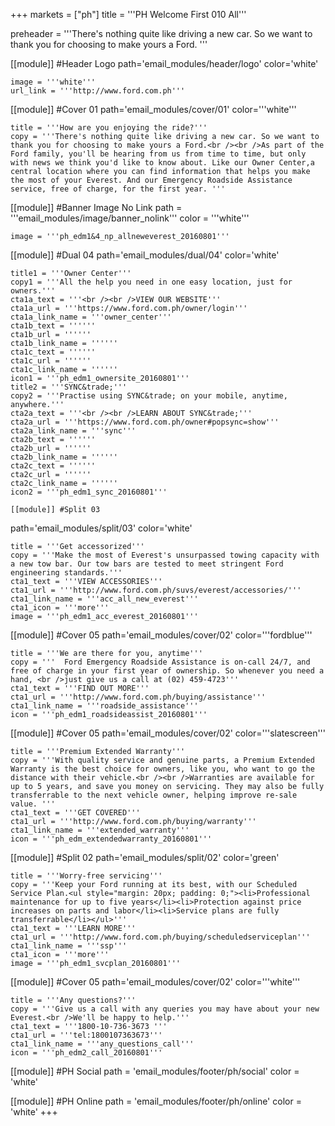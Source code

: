 +++
markets = ["ph"]
title = '''PH Welcome First 010 All'''

preheader = '''There's nothing quite like driving a new car. So we want to thank you for choosing to make yours a Ford. '''

[[module]] #Header Logo
path='email_modules/header/logo'
color='white'

	image = '''white'''
	url_link = '''http://www.ford.com.ph'''

[[module]] #Cover 01
path='email_modules/cover/01'
color='''white'''
 
	title = '''How are you enjoying the ride?'''
	copy = '''There's nothing quite like driving a new car. So we want to thank you for choosing to make yours a Ford.<br /><br />As part of the Ford family, you'll be hearing from us from time to time, but only with news we think you'd like to know about. Like our Owner Center,a central location where you can find information that helps you make the most of your Everest. And our Emergency Roadside Assistance service, free of charge, for the first year. '''

[[module]] #Banner Image No Link
path = '''email_modules/image/banner_nolink'''
color = '''white'''

	image = '''ph_edm1&4_np_allneweverest_20160801'''

[[module]] #Dual 04
path='email_modules/dual/04'
color='white'

	title1 = '''Owner Center'''
	copy1 = '''All the help you need in one easy location, just for owners.'''
	cta1a_text = '''<br /><br />VIEW OUR WEBSITE'''
	cta1a_url = '''https://www.ford.com.ph/owner/login'''
	cta1a_link_name = '''owner_center'''
	cta1b_text = ''''''
	cta1b_url = ''''''
	cta1b_link_name = ''''''
	cta1c_text = ''''''
	cta1c_url = ''''''
	cta1c_link_name = ''''''
	icon1 = '''ph_edm1_ownersite_20160801'''
	title2 = '''SYNC&trade;'''
	copy2 = '''Practise using SYNC&trade; on your mobile, anytime, anywhere.'''
	cta2a_text = '''<br /><br />LEARN ABOUT SYNC&trade;'''
	cta2a_url = '''https://www.ford.com.ph/owner#popsync=show'''
	cta2a_link_name = '''sync'''
	cta2b_text = ''''''
	cta2b_url = ''''''
	cta2b_link_name = ''''''
	cta2c_text = ''''''
	cta2c_url = ''''''
	cta2c_link_name = ''''''
	icon2 = '''ph_edm1_sync_20160801'''
	
	[[module]] #Split 03
path='email_modules/split/03'
color='white'

	title = '''Get accessorized'''
	copy = '''Make the most of Everest's unsurpassed towing capacity with a new tow bar. Our tow bars are tested to meet stringent Ford engineering standards.'''
	cta1_text = '''VIEW ACCESSORIES'''
	cta1_url = '''http://www.ford.com.ph/suvs/everest/accessories/'''
	cta1_link_name = '''acc_all_new_everest'''
	cta1_icon = '''more'''
	image = '''ph_edm1_acc_everest_20160801'''

[[module]] #Cover 05
path='email_modules/cover/02'
color='''fordblue'''

	title = '''We are there for you, anytime'''
	copy = '''	Ford Emergency Roadside Assistance is on-call 24/7, and free of charge in your first year of ownership. So whenever you need a hand, <br />just give us a call at (02) 459-4723'''
	cta1_text = '''FIND OUT MORE'''
	cta1_url = '''http://www.ford.com.ph/buying/assistance'''
	cta1_link_name = '''roadside_assistance'''
	icon = '''ph_edm1_roadsideassist_20160801'''

[[module]] #Cover 05
path='email_modules/cover/02'
color='''slatescreen'''

	title = '''Premium Extended Warranty'''
	copy = '''With quality service and genuine parts, a Premium Extended Warranty is the best choice for owners, like you, who want to go the distance with their vehicle.<br /><br />Warranties are available for up to 5 years, and save you money on servicing. They may also be fully transferrable to the next vehicle owner, helping improve re-sale value. '''
	cta1_text = '''GET COVERED'''
	cta1_url = '''http://www.ford.com.ph/buying/warranty'''
	cta1_link_name = '''extended_warranty'''
	icon = '''ph_edm_extendedwarranty_20160801'''

[[module]] #Split 02
path='email_modules/split/02'
color='green'

	title = '''Worry-free servicing'''
	copy = '''Keep your Ford running at its best, with our Scheduled Service Plan.<ul style="margin: 20px; padding: 0;"><li>Professional maintenance for up to five years</li><li>Protection against price increases on parts and labor</li><li>Service plans are fully transferrable</li></ul>'''
	cta1_text = '''LEARN MORE'''
	cta1_url = '''http://www.ford.com.ph/buying/scheduledserviceplan'''
	cta1_link_name = '''ssp'''
	cta1_icon = '''more'''
	image = '''ph_edm1_svcplan_20160801'''

[[module]] #Cover 05
path='email_modules/cover/02'
color='''white'''

	title = '''Any questions?'''
	copy = '''Give us a call with any queries you may have about your new Everest.<br />We'll be happy to help.'''
	cta1_text = '''1800-10-736-3673 '''
	cta1_url = '''tel:1800107363673'''
	cta1_link_name = '''any_questions_call'''
	icon = '''ph_edm2_call_20160801'''

[[module]] #PH Social
path = 'email_modules/footer/ph/social'
color = 'white'

[[module]] #PH Online
path = 'email_modules/footer/ph/online'
color = 'white'
+++